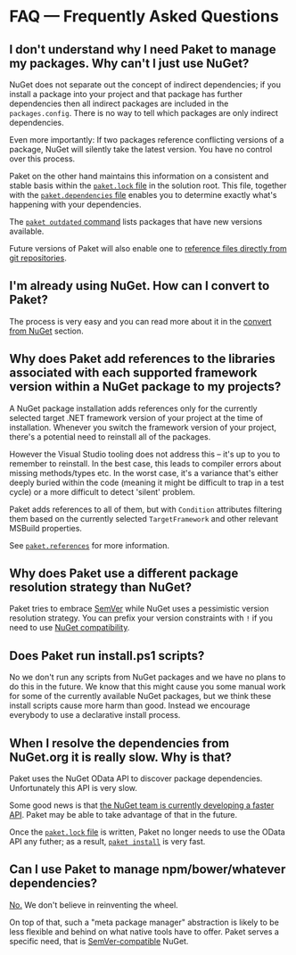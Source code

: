 # FAQ — Frequently Asked Questions

## I don't understand why I need Paket to manage my packages. Why can't I just use NuGet?

NuGet does not separate out the concept of indirect dependencies; if you install a package into your project and that package has further dependencies then all indirect packages are included in the `packages.config`. There is no way to tell which packages are only indirect dependencies.

Even more importantly: If two packages reference conflicting versions of a package, NuGet will silently take the latest version. You have no control over this process.

Paket on the other hand maintains this information on a consistent and stable basis within the [`paket.lock` file](lock_file.html) in the solution root. This file, together with the [`paket.dependencies` file](dependencies_file.html) enables you to determine exactly what's happening with your dependencies.

The [`paket outdated` command](paket_outdated.html) lists packages that have new versions available.

Future versions of Paket will also enable one to [reference files directly from git repositories](https://github.com/fsprojects/Paket/issues/9).

## I'm already using NuGet. How can I convert to Paket?

The process is very easy and you can read more about it in the [convert from NuGet](convert_from_nuget.html) section.

## Why does Paket add references to the libraries associated with each supported framework version within a NuGet package to my projects?

A NuGet package installation adds references only for the currently selected target .NET framework version of your project at the time of installation. Whenever you switch the framework version of your project, there's a potential need to reinstall all of the packages.

However the Visual Studio tooling does not address this – it's up to you to remember to reinstall. In the best case, this leads to compiler errors about missing methods/types etc. In the worst case, it's a variance that's either deeply buried within the code (meaning it might be difficult to trap in a test cycle) or a more difficult to detect 'silent' problem.

Paket adds references to all of them, but with `Condition` attributes filtering them based on the currently selected `TargetFramework` and other relevant MSBuild properties.

See [`paket.references`](references_files.html) for more information.

## Why does Paket use a different package resolution strategy than NuGet?

Paket tries to embrace [SemVer](http://semver.org/) while NuGet uses a pessimistic version resolution strategy. You can prefix your version constraints with `!` if you need to use [NuGet compatibility](dependencies_file.html#nuget-style-dependency-resolution).

## Does Paket run install.ps1 scripts?

No we don't run any scripts from NuGet packages and we have no plans to do this in the future.
We know that this might cause you some manual work for some of the currently available NuGet packages, but we think these install scripts cause more harm than good.
Instead we encourage everybody to use a declarative install process.  

## When I resolve the dependencies from NuGet.org it is really slow. Why is that?

Paket uses the NuGet OData API to discover package dependencies. Unfortunately this API is very slow.

Some good news is that [the NuGet team is currently developing a faster API](http://blog.nuget.org/20140711/nuget-architecture.html). Paket may be able to take advantage of that in the future.

Once the [`paket.lock` file](lock_file.html) is written, Paket no longer needs to use the OData API any futher; as a result, [`paket install`](paket_install.html) is very fast.

## Can I use Paket to manage npm/bower/whatever dependencies?

[No.](https://github.com/fsprojects/Paket/issues/61) We don't believe in reinventing the wheel.

On top of that, such a "meta package manager" abstraction is likely to be less flexible and behind on what native tools have to offer. Paket serves a specific need, that is [SemVer-compatible](http://semver.org) NuGet.
